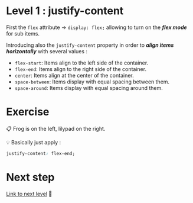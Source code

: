 # Level 1 : justify-content

First the `flex` attribute &rarr; `display: flex;` allowing to turn on the ***flex mode*** for sub items.

Introducing also the `justify-content` property in order to ***align items horizontally*** with several values : 
- `flex-start`: Items align to the left side of the container.
- `flex-end`: Items align to the right side of the container.
- `center`: Items align at the center of the container.
- `space-between`: Items display with equal spacing between them.
- `space-around`: Items display with equal spacing around them.

# Exercise

:clipboard: Frog is on the left, lilypad on the right. 

:bulb: Basically just apply : 

```css
justify-content: flex-end;
```

# Next step

[Link to next level](./level2.md) :muscle: